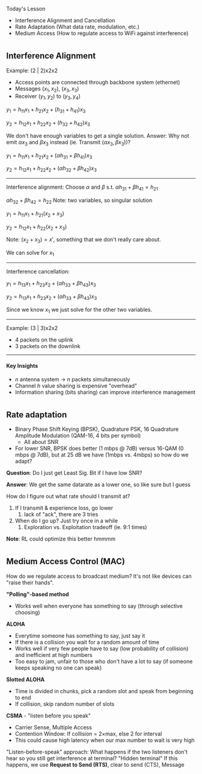 Today's Lesson
- Interference Alignment and Cancellation
- Rate Adaptation (What data rate, modulation, etc.)
- Medium Access (How to regulate access to WiFi against interference)

#
## Interference Alignment
Example: (2 | 2)x2x2
- Access points are connected through backbone system (ethernet)
- Messages $(x_1, x_2)$, $(x_3, x_3)$
- Receiver $(y_1, y_2)$ to $(y_3, y_4)$

$y_1 = h_{11}x_1 + h_{21}x_2 + (h_{31}+h_{41})x_3$

$y_2 = h_{12}x_1 + h_{22}x_2 + (h_{32}+h_{42})x_3$

We don't have enough variables to get a single solution. Answer: Why not emit $\alpha x_3$ and $\beta x_3$ instead (ie. Transmit ($\alpha x_3, \beta x_3$))?

$y_1 = h_{11}x_1 + h_{21}x_2 + (\alpha h_{31}+\beta h_{41})x_3$

$y_2 = h_{12}x_1 + h_{22}x_2 + (\alpha h_{32}+\beta h_{42})x_3$
***
Interference alignment: 
Choose $\alpha$ and $\beta$ s.t. 
$\alpha h_{31} + \beta h_{41} = h_{21}$

$\alpha h_{32} + \beta h_{42} = h_{22}$
Note: two variables, so singular solution

$y_1 = h_{11}x_1 + h_{21}(x_2+x_3)$

$y_2 = h_{12}x_1 + h_{22}(x_2+x_3)$

Note: $(x_2+x_3) = x'$, something that we don't really care about.

We can solve for $x_1$
***
Interference cancellation:

$y_1 = h_{13}x_1 + h_{23}x_2 + (\alpha h_{33} + \beta h_{43})x_3$

$y_2 = h_{13}x_1 + h_{23}x_2 +(\alpha h_{33} + \beta h_{43})x_3$

Since we know $x_1$ we just solve for the other two variables.
***
Example: (3 | 3)x2x2
- 4 packets on the uplink
- 3 packets on the downlink
***
#### Key Insights
- $n$ antenna system $\rightarrow$ $n$ packets simultaneously
- Channel $h$ value sharing is expensive "overhead"
- Information sharing (bits sharing) can improve interference management

#
## Rate adaptation
- Binary Phase Shift Keying (BPSK), Quadrature PSK, 16 Quadrature Amplitude Modulation (QAM-16, 4 bits per symbol)
	- All about SNR
- For lower SNR, BPSK does better (1 mbps @ 7dB) versus 16-QAM (0 mbps @ 7dB), but at 25 dB we have (1mbps vs. 4mbps) so how do we adapt?

**Question**: Do I just get Least Sig. Bit if I have low SNR?

**Answer**: We get the same datarate as a lower one, so like sure but I guess

How do I figure out what rate should I transmit at?
1. If I transmit & experience loss, go lower
	1. lack of "ack", there are 3 tries
2. When do I go up? Just try once in a while
	1. Exploration vs. Exploitation tradeoff (ie. 9:1 times)

**Note**: RL could optimize this better hmmmm

#
## Medium Access Control (MAC)
How do we regulate access to broadcast medium? It's not like devices can "raise their hands".

**"Polling"-based method**
- Works well when everyone has something to say (through selective choosing)

**ALOHA**
- Everytime someone has something to say, just say it
- If there is a collision you wait for a random amount of time
- Works well if very few people have to say (low probability of collision) and inefficient at high numbers
- Too easy to jam, unfair to those who don't have a lot to say (if someone keeps speaking no one can speak)

**Slotted ALOHA**
- Time is divided in chunks, pick a random slot and speak from beginning to end
- If collision, skip random number of slots

**CSMA** - "listen before you speak"
- Carrier Sense, Multiple Access
- Contention Window: If collision = 2$\times$max, else $2$ for interval 
- This could cause high latency when our max number to wait is very high

"Listen-before-speak" approach:
What happens if the two listeners don't hear so you still get interference at terminal? "Hidden terminal"
If this happens, we use **Request to Send (RTS)**, clear to send (CTS), Message

